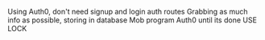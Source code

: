 Using Auth0, don't need signup and login auth routes
Grabbing as much info as possible, storing in database
Mob program Auth0 until its done
USE LOCK
